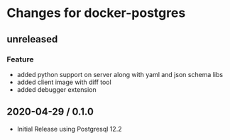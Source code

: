 # Changes for docker-postgres

## unreleased

### Feature

- added python support on server along with yaml and json schema libs
- added client image with diff tool
- added debugger extension

## 2020-04-29 / 0.1.0

- Initial Release using Postgresql 12.2

